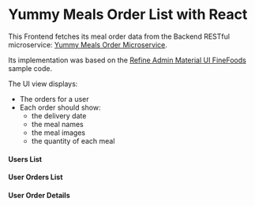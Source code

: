 # Yummy Meals Order List with React

This Frontend fetches its meal order data from the Backend RESTful microservice: [Yummy Meals Order Microservice](https://github.com/developertogo/yummy-meals-microservice"). 

Its implementation was based on the [Refine Admin Material UI FineFoods](https://github.com/refinedev/refine/tree/next/examples/finefoods-mui) sample code.

The UI view displays:

* The orders for a user
* Each order should show:
  * the delivery date
  * the meal names
  * the meal images
  * the quantity of each meal

#### Users List


#### User Orders List


#### User Order Details

